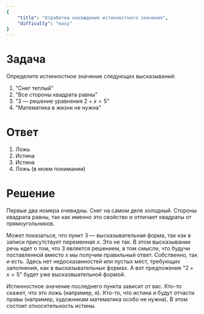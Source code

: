 ```yaml
---
{
    "title": "Отработка нахождения истинностного значения",
    "difficulty": "easy"
}
---
```


# Задача

Определите истинностное значение следующих высказываний:

1. "Снег теплый"
2. "Все стороны квадрата равны"
3. "$3$ — решение уравнения $2 + x = 5$"
4. "Математика в жизни не нужна"

# Ответ

1. Ложь
2. Истина
3. Истина
4. Ложь (в моем понимании)

# Решение

Первые два номера очевидны. Снег на самом деле холодный. Стороны квадрата равны, так как именно это свойство и отличает квадраты от прямоугольников.

Может показаться, что пункт 3 — высказывательная форма, так как в записи присутствует переменная $x$. Это не так. В этом высказывании речь идет о том, что $3$ является решением,
в том смысле, что будучи поставленной вместо $x$ мы получим правильный ответ. Собственно, так и есть. Здесь нет недосказанностей или пустых мест, требующих заполнения, как в высказывательных формах. А вот предложение "$2+x=5$" будет уже высказвыательной формой. 

Истинностное значение последнего пункта зависит от вас. Кто-то скажет, что это ложь (например, я). Кто-то, что истина и будут отчасти правы (например, художникам математика особо не нужна).
В этом состоит относительность истины.

#